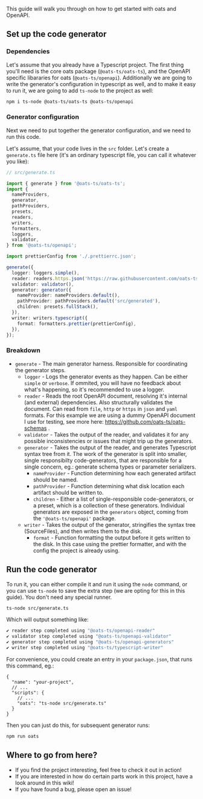 This guide will walk you through on how to get started with oats and OpenAPI.

## Set up the code generator

### Dependencies

Let's assume that you already have a Typescript project. The first thing you'll need is the core oats package (`@oats-ts/oats-ts`), and the OpenAPI specific libararies for oats (`@oats-ts/openapi`). Additionally we are going to write the generator's configuration in typescript as well, and to make it easy to run it, we are going to add `ts-node` to the project as well:

```bash
npm i ts-node @oats-ts/oats-ts @oats-ts/openapi
```

### Generator configuration

Next we need to put together the generator configuration, and we need to run this code.

Let's assume, that your code lives in the `src` folder. Let's create a `generate.ts` file here (it's an ordinary typescript file, you can call it whatever you like):

```ts
// src/generate.ts

import { generate } from '@oats-ts/oats-ts';
import {
  nameProviders,
  generator,
  pathProviders,
  presets,
  readers,
  writers,
  formatters,
  loggers,
  validator,
} from '@oats-ts/openapi';

import prettierConfig from './.prettierrc.json';

generate({
  logger: loggers.simple(),
  reader: readers.https.json('https://raw.githubusercontent.com/oats-ts/oats-schemas/master/schemas/book-store.json'),
  validator: validator(),
  generator: generator({
    nameProvider: nameProviders.default(),
    pathProvider: pathProviders.default('src/generated'),
    children: presets.fullStack(),
  }),
  writer: writers.typescript({
    format: formatters.prettier(prettierConfig),
  }),
});
```

### Breakdown

- `generate` - The main generator harness. Responsible for coordinating the generator steps.
  - `logger` - Logs the generator events as they happen. Can be either `simple` or `verbose`. If ommited, you will have no feedback about what's happening, so it's recommended to use a logger.
  - `reader` - Reads the root OpenAPI document, resolving it's internal (and external) dependencies. Also structurally validates the document. Can read from `file`, `http` or `https` in `json` and `yaml` formats. For this example we are using a dummy OpenAPI document I use for testing, see more here: https://github.com/oats-ts/oats-schemas .
  - `validator` - Takes the output of the reader, and validates it for any possible inconsistencies or issues that might trip up the generators.
  - `generator` - Takes the output of the reader, and generates Typescript syntax tree from it. The work of the generator is split into smaller, single responsibilty code-generators, that are responsible for a single concern, eg.: generate schema types or parameter serializers.
    - `nameProvider` - Function determining how each generated artifact should be named.
    - `pathProvider` - Function determining what disk location each artifact should be written to.
    - `children` - Either a list of single-responsible code-generators, or a preset, which is a collection of these generators. Individual generators are exposed in the `generators` object, coming from the `'@oats-ts/openapi'` package.
  - `writer` - Takes the output of the generator, stringifies the syntax tree (SourceFiles), and then writes them to the disk.
    - `format` - Function formatting the output before it gets written to the disk. In this case using the prettier formatter, and with the config the project is already using.

## Run the code generator

To run it, you can either compile it and run it using the `node` command, or you can use `ts-node` to save the extra step (we are opting for this in this guide). You don't need any special runner.

```bash
ts-node src/generate.ts
```

Which will output something like:

```bash
✔ reader step completed using "@oats-ts/openapi-reader"
✔ validator step completed using "@oats-ts/openapi-validator"
✔ generator step completed using "@oats-ts/openapi-generators"
✔ writer step completed using "@oats-ts/typescript-writer"
```

For convenience, you could create an entry in your `package.json`, that runs this command, eg.:

```jsonc
{
  "name": "your-project",
  // ...
  "scripts": {
    // ...
    "oats": "ts-node src/generate.ts"
  }
}
```

Then you can just do this, for subsequent generator runs:

```bash
npm run oats
```

## Where to go from here?

- If you find the project interesting, feel free to check it out in action!
- If you are interested in how do certain parts work in this project, have a look around in this wiki!
- If you have found a bug, please open an issue!
